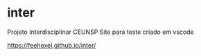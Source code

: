 # inter
Projeto Interdisciplinar CEUNSP
Site para teste criado em vscode

https://feehexel.github.io/inter/
